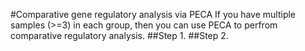 #Comparative gene regulatory analysis via PECA
If you have multiple samples (>=3) in each group, then you can use PECA to perfrom comparative regulatory analysis.
##Step 1.
##Step 2.
